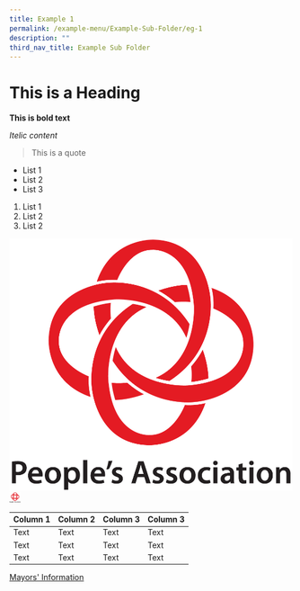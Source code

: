 ```yaml
---
title: Example 1
permalink: /example-menu/Example-Sub-Folder/eg-1
description: ""
third_nav_title: Example Sub Folder
---
```


# This is a Heading

**This is bold text**

*Itelic content*

> This is a quote 

* List 1
* List 2
* List 3

1. List 1
2. List 2
3. List 2

![](/images/CDC%20Logos/PA%20Logo%202015%20(JPG).jpg)
<img src="/images/CDC%20Logos/PA%20Logo%202015%20(JPG).jpg" width="20px" height="auto">



| Column 1 | Column 2 | Column 3 | Column 3 |
| -------- | -------- | -------- | -------- |
| Text     | Text     | Text     |Text     |
| Text     | Text     | Text     |Text     |
| Text     | Text     | Text     |Text     |

[Mayors' Information](/who-we-are/Office-of-the-Mayors/our-mayors)